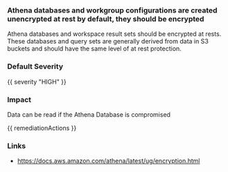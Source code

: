 
### Athena databases and workgroup configurations are created unencrypted at rest by default, they should be encrypted

Athena databases and workspace result sets should be encrypted at rests. These databases and query sets are generally derived from data in S3 buckets and should have the same level of at rest protection.

### Default Severity
{{ severity "HIGH" }}

### Impact
Data can be read if the Athena Database is compromised

<!-- DO NOT CHANGE -->
{{ remediationActions }}

### Links
- https://docs.aws.amazon.com/athena/latest/ug/encryption.html
        